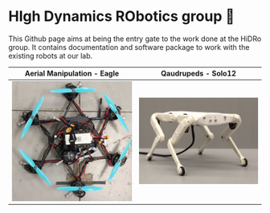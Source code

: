 # HIgh Dynamics RObotics group 👋

This Github page aims at being the entry gate to the work done at the HiDRo group. It contains documentation and software package to work with the existing robots at our lab.

| Aerial Manipulation - Eagle  | Qaudrupeds - Solo12 |
| -  | - |
| <a href="/eagle/README.md"><img src="/img/borinot.jpg" width="350"></a>| <a href="/solo/README.md"><img src="/img/solo.png" width="350"></a> |
